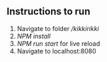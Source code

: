 ## Instructions to run
1. Navigate to folder */kikkirikki*
2. *NPM install*
3. *NPM run start* for live reload
4. Navigate to localhost:8080
